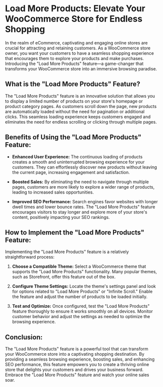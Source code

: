 # Load More Products: Elevate Your WooCommerce Store for Endless Shopping

In the realm of eCommerce, captivating and engaging online stores are crucial for attracting and retaining customers. As a WooCommerce store owner, you want your customers to have a seamless shopping experience that encourages them to explore your products and make purchases. Introducing the "Load More Products" feature—a game-changer that transforms your WooCommerce store into an immersive browsing paradise.

## What is the "Load More Products" Feature?

The "Load More Products" feature is an innovative solution that allows you to display a limited number of products on your store's homepage or product category pages. As customers scroll down the page, new products are automatically loaded without the need for pagination or additional clicks. This seamless loading experience keeps customers engaged and eliminates the need for endless scrolling or clicking through multiple pages.

## Benefits of Using the "Load More Products" Feature:

- **Enhanced User Experience:** The continuous loading of products creates a smooth and uninterrupted browsing experience for your customers. They can effortlessly discover new products without leaving the current page, increasing engagement and satisfaction.

- **Boosted Sales:** By eliminating the need to navigate through multiple pages, customers are more likely to explore a wider range of products, leading to increased sales opportunities.

- **Improved SEO Performance:** Search engines favor websites with longer dwell times and lower bounce rates. The "Load More Products" feature encourages visitors to stay longer and explore more of your store's content, positively impacting your SEO rankings.

## How to Implement the "Load More Products" Feature:

Implementing the "Load More Products" feature is a relatively straightforward process:

1. **Choose a Compatible Theme:** Select a WooCommerce theme that supports the "Load More Products" functionality. Many popular themes, such as Storefront, offer this feature out of the box.

2. **Configure Theme Settings:** Locate the theme's settings panel and look for options related to "Load More Products" or "Infinite Scroll." Enable the feature and adjust the number of products to be loaded initially.

3. **Test and Optimize:** Once configured, test the "Load More Products" feature thoroughly to ensure it works smoothly on all devices. Monitor customer behavior and adjust the settings as needed to optimize the browsing experience.

## Conclusion:

The "Load More Products" feature is a powerful tool that can transform your WooCommerce store into a captivating shopping destination. By providing a seamless browsing experience, boosting sales, and enhancing SEO performance, this feature empowers you to create a thriving online store that delights your customers and drives your business forward. Embrace the "Load More Products" feature and watch your online sales soar.

